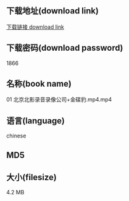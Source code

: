 ## 下载地址(download link)
[下载链接 download link](https://tutu365.netlify.app/?s=01+%E5%8C%97%E4%BA%AC%E5%8C%97%E5%BD%B1%E5%BD%95%E9%9F%B3%E5%BD%95%E5%83%8F%E5%85%AC%E5%8F%B8%2B%E9%87%91%E7%A2%9F%E8%B1%B9.mp4)

## 下载密码(download password)
1866

## 名称(book name)
01 北京北影录音录像公司+金碟豹.mp4.mp4

## 语言(language)
chinese

## MD5


## 大小(filesize)
4.2 MB
